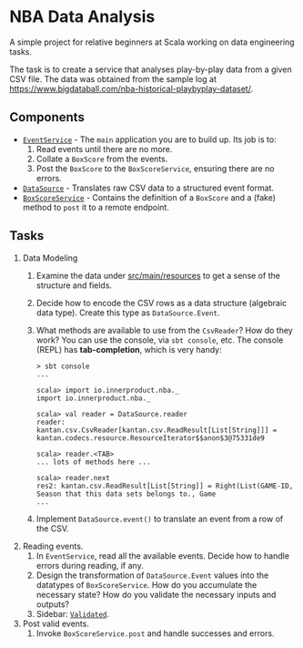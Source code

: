 # NBA Data Analysis

A simple project for relative beginners at Scala working on data engineering
tasks.

The task is to create a service that analyses play-by-play data from a given CSV
file. The data was obtained from the sample log at
https://www.bigdataball.com/nba-historical-playbyplay-dataset/.

## Components

* [`EventService`](src/main/scala/EventService.scala) - The `main` application you are to build up. Its job is to:
    1. Read events until there are no more.
    2. Collate a `BoxScore` from the events.
    3. Post the `BoxScore` to the `BoxScoreService`, ensuring there are no errors.
* [`DataSource`](src/main/scala/DataSource.scala) - Translates raw CSV data to a structured event format.
* [`BoxScoreService`](src/main/scala/BoxScoreService.scala) - Contains the definition of a `BoxScore` and a (fake) method to `post` it to a remote endpoint.

## Tasks

1. Data Modeling
    1. Examine the data under [src/main/resources](src/main/resources) to get a sense of the structure and fields.
    2. Decide how to encode the CSV rows as a data structure (algebraic data type). Create this type as `DataSource.Event`.
    3. What methods are available to use from the `CsvReader`? How do they work? You can use the console, via `sbt console`, etc. The console (REPL) has **tab-completion**, which is very handy:

        ```
        > sbt console
        ...

        scala> import io.innerproduct.nba._
        import io.innerproduct.nba._

        scala> val reader = DataSource.reader
        reader: kantan.csv.CsvReader[kantan.csv.ReadResult[List[String]]] = kantan.codecs.resource.ResourceIterator$$anon$3@75331de9

        scala> reader.<TAB>
        ... lots of methods here ...        

        scala> reader.next
        res2: kantan.csv.ReadResult[List[String]] = Right(List(GAME-ID, Season that this data sets belongs to., Game
        ...
        ```
    4. Implement `DataSource.event()` to translate an event from a row of the CSV.
2. Reading events.
    1. In `EventService`, read all the available events. Decide how to handle errors during reading, if any.
    2. Design the transformation of `DataSource.Event` values into the datatypes of `BoxScoreService`. How do you accumulate the necessary state? How do you validate the necessary inputs and outputs?
    3. Sidebar: [`Validated`](src/main/scala/Validated.scala).
3. Post valid events.
    1. Invoke `BoxScoreService.post` and handle successes and errors.